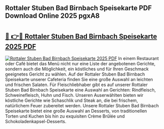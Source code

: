 ## Rottaler Stuben Bad Birnbach Speisekarte PDF Download Online 2025 pgxA8

# <h2><a href="http://gc5oaw.nevu.top/?p=Rottaler+Stuben+Bad+Birnbach+Speisekarte">🔗 👉🔴 Rottaler Stuben Bad Birnbach Speisekarte 2025 PDF</a></h2>

[![Rottaler Stuben Bad Birnbach Speisekarte 2025 PDF](https://i.imgur.com/dBaPXMq.png)](http://gc5oaw.nevu.top/?p=Rottaler+Stuben+Bad+Birnbach+Speisekarte)
In einem Restaurant oder Café bietet das Menü nicht nur eine Liste der angebotenen Gerichte, sondern auch die Möglichkeit, ein köstliches und für Ihren Geschmack geeignetes Gericht zu wählen. Auf der Rottaler Stuben Bad Birnbach Speisekarte unserer Cafeteria finden Sie eine große Auswahl an leichten und frischen Salaten. Für Fleischliebhaber gibt es auf unserer Rottaler Stuben Bad Birnbach Speisekarte eine Auswahl an Gerichten: Rindfleisch, Schweinefleisch, Huhn und Fisch. Unseren Auserwählten bieten wir köstliche Gerichte wie Schaschlik und Steak an, die bei frischem, natürlichem Feuer zubereitet werden. Unsere Rottaler Stuben Bad Birnbach Speisekarte bietet eine große Auswahl an Desserts, von traditionellen Torten und Kuchen bis hin zu exquisiten Crème Brûlée und Schokoladenkapsel-Desserts.
